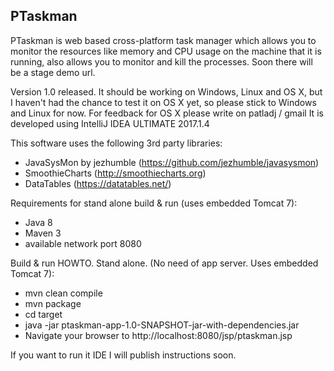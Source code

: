 ## PTaskman
PTaskman is web based cross-platform task manager which allows you to monitor the resources like memory and CPU usage on the machine that it is running, also allows you to monitor and kill the processes.
Soon there will be a stage demo url.

Version 1.0 released.
It should be working on Windows, Linux and OS X, but I haven't had the chance to test it on OS X yet, so please stick to Windows and Linux for now.
For feedback for OS X please write on patladj / gmail
It is developed using IntelliJ IDEA ULTIMATE 2017.1.4

This software uses the following 3rd party libraries:
 - JavaSysMon by jezhumble (https://github.com/jezhumble/javasysmon)
 - SmoothieCharts (http://smoothiecharts.org)
 - DataTables (https://datatables.net/)

Requirements for stand alone build & run (uses embedded Tomcat 7):
 - Java 8
 - Maven 3
 - available network port 8080
 
Build & run HOWTO. Stand alone. (No need of app server. Uses embedded Tomcat 7):
 - mvn clean compile
 - mvn package
 - cd target
 - java -jar ptaskman-app-1.0-SNAPSHOT-jar-with-dependencies.jar
 - Navigate your browser to http://localhost:8080/jsp/ptaskman.jsp


If you want to run it IDE I will publish instructions soon.